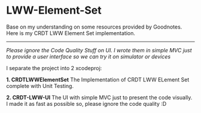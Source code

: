 # LWW-Element-Set

Base on my understanding on some resources provided by Goodnotes.
Here is my CRDT LWW Element Set implementation.

---
*Please ignore the Code Quality Stuff on UI. I wrote them in simple MVC just to provide a user interface so we can try it on simulator or devices*

I separate the project into 2 xcodeproj:

**1. CRDTLWWElementSet**
The Implementation of CRDT LWW ELement Set complete with Unit Testing.

**2. CRDT-LWW-UI**
The UI with simple MVC just to present the code visually. I made it as fast as possible so, please ignore the code quality :D
